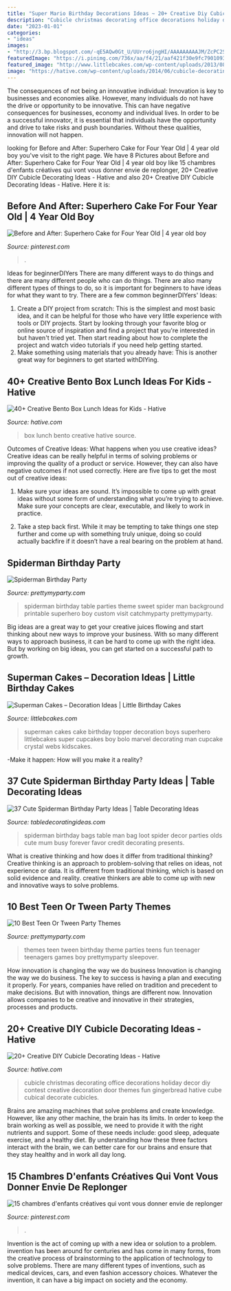 ```yaml
---
title: "Super Mario Birthday Decorations Ideas ~ 20+ Creative Diy Cubicle Decorating Ideas"
description: "Cubicle christmas decorating office decorations holiday decor diy contest creative decoration door themes fun gingerbread hative cube cubical decorate cubicles"
date: "2023-01-01"
categories:
- "ideas"
images:
- "http://3.bp.blogspot.com/-qE5AQw0Gt_U/UUrro6jngHI/AAAAAAAAAJM/ZcPC2SE2kgQ/s1600/spiderman+party+party+bags.JPG"
featuredImage: "https://i.pinimg.com/736x/aa/f4/21/aaf421f30e9fc7901093c8296ec0b60f.jpg"
featured_image: "http://www.littlebcakes.com/wp-content/uploads/2013/08/Superman-Cake-Topper.jpg"
image: "https://hative.com/wp-content/uploads/2014/06/cubicle-decorating-ideas/15-office-cubicle-decorating-ideas.jpg"
---
```



The consequences of not being an innovative individual:
Innovation is key to businesses and economies alike. However, many individuals do not have the drive or opportunity to be innovative. This can have negative consequences for businesses, economy and individual lives. In order to be a successful innovator, it is essential that individuals have the opportunity and drive to take risks and push boundaries. Without these qualities, innovation will not happen.

	

		
looking for Before and After: Superhero Cake for Four Year Old | 4 year old boy you've visit to the right page. We have 8 Pictures about Before and After: Superhero Cake for Four Year Old | 4 year old boy like 15 chambres d&#039;enfants créatives qui vont vous donner envie de replonger, 20+ Creative DIY Cubicle Decorating Ideas - Hative and also 20+ Creative DIY Cubicle Decorating Ideas - Hative. Here it is:
		
    
## Before And After: Superhero Cake For Four Year Old | 4 Year Old Boy

<img loading=lazy src="https://i.pinimg.com/736x/aa/f4/21/aaf421f30e9fc7901093c8296ec0b60f.jpg" onerror="this.onerror=null;this.src='https://tse4.mm.bing.net/th?id=OIP.glwXTqFT9D-l2ttmq3LbegHaPU&amp;pid=15.1';" alt="Before and After: Superhero Cake for Four Year Old | 4 year old boy">

_Source: pinterest.com_

>. 

	

Ideas for beginnerDIYers
There are many different ways to do things and there are many different people who can do things. There are also many different types of things to do, so it is important for beginners to have ideas for what they want to try. There are a few common beginnerDIYers' Ideas: 
1. Create a DIY project from scratch: This is the simplest and most basic idea, and it can be helpful for those who have very little experience with tools or DIY projects. Start by looking through your favorite blog or online source of inspiration and find a project that you're interested in but haven't tried yet. Then start reading about how to complete the project and watch video tutorials if you need help getting started. 
2. Make something using materials that you already have: This is another great way for beginners to get started withDIYing.

    
## 40+ Creative Bento Box Lunch Ideas For Kids - Hative

<img loading=lazy src="https://hative.com/wp-content/uploads/2014/04/lunch-box-ideas/4-super-mario-lunch-box.jpg" onerror="this.onerror=null;this.src='https://tse1.mm.bing.net/th?id=OIP.S0ujmum2y1PF39iHaIP4bwHaJF&amp;pid=15.1';" alt="40+ Creative Bento Box Lunch Ideas for Kids - Hative">

_Source: hative.com_

>box lunch bento creative hative source. 

	

Outcomes of Creative Ideas: What happens when you use creative ideas?
Creative ideas can be really helpful in terms of solving problems or improving the quality of a product or service. However, they can also have negative outcomes if not used correctly. Here are five tips to get the most out of creative ideas:
1. Make sure your ideas are sound. It’s impossible to come up with great ideas without some form of understanding what you’re trying to achieve. Make sure your concepts are clear, executable, and likely to work in practice.

2. Take a step back first. While it may be tempting to take things one step further and come up with something truly unique, doing so could actually backfire if it doesn’t have a real bearing on the problem at hand.

    
## Spiderman Birthday Party

<img loading=lazy src="https://www.prettymyparty.com/wp-content/uploads/2016/11/Spiderman-Background.jpg" onerror="this.onerror=null;this.src='https://tse4.mm.bing.net/th?id=OIP.iAjm8EEnAeVbbEG__8lEgwHaLH&amp;pid=15.1';" alt="Spiderman Birthday Party">

_Source: prettymyparty.com_

>spiderman birthday table parties theme sweet spider man background printable superhero boy custom visit catchmyparty prettymyparty. 

	

Big ideas are a great way to get your creative juices flowing and start thinking about new ways to improve your business. With so many different ways to approach business, it can be hard to come up with the right idea. But by working on big ideas, you can get started on a successful path to growth.

    
## Superman Cakes – Decoration Ideas | Little Birthday Cakes

<img loading=lazy src="http://www.littlebcakes.com/wp-content/uploads/2013/08/Superman-Cake-Topper.jpg" onerror="this.onerror=null;this.src='https://tse2.mm.bing.net/th?id=OIP.A5VfUl-d7-FlVCWeT4fLIAHaJ3&amp;pid=15.1';" alt="Superman Cakes – Decoration Ideas | Little Birthday Cakes">

_Source: littlebcakes.com_

>superman cakes cake birthday topper decoration boys superhero littlebcakes super cupcakes boy bolo marvel decorating man cupcake crystal webs kidscakes. 

	

-Make it happen: How will you make it a reality?

    
## 37 Cute Spiderman Birthday Party Ideas | Table Decorating Ideas

<img loading=lazy src="http://3.bp.blogspot.com/-qE5AQw0Gt_U/UUrro6jngHI/AAAAAAAAAJM/ZcPC2SE2kgQ/s1600/spiderman+party+party+bags.JPG" onerror="this.onerror=null;this.src='https://tse3.mm.bing.net/th?id=OIP.1p7yPU9QplfPmMT3jF_y8QHaHa&amp;pid=15.1';" alt="37 Cute Spiderman Birthday Party Ideas | Table Decorating Ideas">

_Source: tabledecoratingideas.com_

>spiderman birthday bags table man bag loot spider decor parties olds cute mum busy forever favor credit decorating presents. 

	

What is creative thinking and how does it differ from traditional thinking?
Creative thinking is an approach to problem-solving that relies on ideas, not experience or data. It is different from traditional thinking, which is based on solid evidence and reality. creative thinkers are able to come up with new and innovative ways to solve problems.

    
## 10 Best Teen Or Tween Party Themes

<img loading=lazy src="https://www.prettymyparty.com/wp-content/uploads/2015/04/Teen-Tween-Party-Themes.jpg" onerror="this.onerror=null;this.src='https://tse3.mm.bing.net/th?id=OIP.AzzkQPP7G2Ub_-ikfB-f0QAAAA&amp;pid=15.1';" alt="10 Best Teen Or Tween Party Themes">

_Source: prettymyparty.com_

>themes teen tween birthday theme parties teens fun teenager teenagers games boy prettymyparty sleepover. 

	

How innovation is changing the way we do business
Innovation is changing the way we do business. The key to success is having a plan and executing it properly. For years, companies have relied on tradition and precedent to make decisions. But with innovation, things are different now. Innovation allows companies to be creative and innovative in their strategies, processes and products.

    
## 20+ Creative DIY Cubicle Decorating Ideas - Hative

<img loading=lazy src="https://hative.com/wp-content/uploads/2014/06/cubicle-decorating-ideas/15-office-cubicle-decorating-ideas.jpg" onerror="this.onerror=null;this.src='https://tse4.mm.bing.net/th?id=OIP.3yAIeV4G_770hPlbEuXhQgHaJ4&amp;pid=15.1';" alt="20+ Creative DIY Cubicle Decorating Ideas - Hative">

_Source: hative.com_

>cubicle christmas decorating office decorations holiday decor diy contest creative decoration door themes fun gingerbread hative cube cubical decorate cubicles. 

	

Brains are amazing machines that solve problems and create knowledge. However, like any other machine, the brain has its limits. In order to keep the brain working as well as possible, we need to provide it with the right nutrients and support. Some of these needs include: good sleep, adequate exercise, and a healthy diet. By understanding how these three factors interact with the brain, we can better care for our brains and ensure that they stay healthy and in work all day long.

    
## 15 Chambres D&#039;enfants Créatives Qui Vont Vous Donner Envie De Replonger

<img loading=lazy src="https://i.pinimg.com/736x/05/d9/bd/05d9bd68455166b7d0968dea4e9f9761.jpg" onerror="this.onerror=null;this.src='https://tse2.mm.bing.net/th?id=OIP.EcedJ7n69mpkIcNTiMs1wAHaFe&amp;pid=15.1';" alt="15 chambres d&#039;enfants créatives qui vont vous donner envie de replonger">

_Source: pinterest.com_

>. 

	

Invention is the act of coming up with a new idea or solution to a problem. invention has been around for centuries and has come in many forms, from the creative process of brainstorming to the application of technology to solve problems. There are many different types of inventions, such as medical devices, cars, and even fashion accessory choices. Whatever the invention, it can have a big impact on society and the economy.

